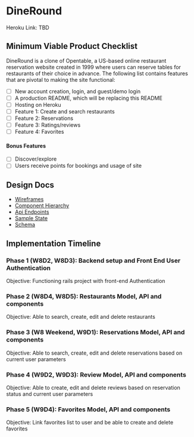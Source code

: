 # DineRound
  Heroku Link: TBD

## Minimum Viable Product Checklist
DineRound is a clone of Opentable, a US-based online restaurant reservation website created in 1999 where users can reserve tables for restaurants of their choice in advance. The following list contains features that are pivotal to making the site functional:

- [ ] New account creation, login, and guest/demo login
- [ ] A production README, which will be replacing this README
- [ ] Hosting on Heroku
- [ ] Feature 1: Create and search restaurants
- [ ] Feature 2: Reservations
- [ ] Feature 3: Ratings/reviews
- [ ] Feature 4: Favorites

#### Bonus Features
- [ ] Discover/explore
- [ ] Users receive points for bookings and usage of site

## Design Docs
- [Wireframes](./wireframes/)
- [Component Hierarchy](./component-hierarchy.md)
- [Api Endpoints](./api-endpoints.md)
- [Sample State](./sample_state.md)
- [Schema](./schema.md)

## Implementation Timeline

### Phase 1 (W8D2, W8D3): Backend setup and Front End User Authentication
  Objective: Functioning rails project with front-end Authentication

### Phase 2 (W8D4, W8D5): Restaurants Model, API and components
  Objective: Able to search, create, edit and delete restaurants

### Phase 3 (W8 Weekend, W9D1): Reservations Model, API and components
  Objective: Able to search, create, edit and delete reservations based on current user parameters

### Phase 4 (W9D2, W9D3): Review Model, API and components
  Objective: Able to create, edit and delete reviews based on reservation status and current user parameters

### Phase 5 (W9D4): Favorites Model, API and components
  Objective: Link favorites list to user and be able to create and delete favorites
